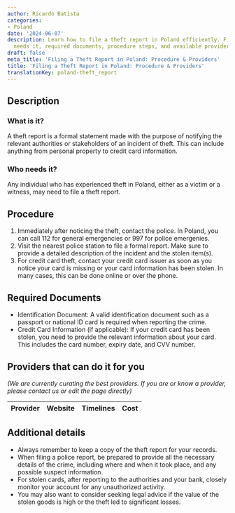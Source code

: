 ```yaml
---
author: Ricardo Batista
categories:
- Poland
date: '2024-06-07'
description: Learn how to file a theft report in Poland efficiently. Find out who
  needs it, required documents, procedure steps, and available providers for assistance.
draft: false
meta_title: 'Filing a Theft Report in Poland: Procedure & Providers'
title: 'Filing a Theft Report in Poland: Procedure & Providers'
translationKey: poland-theft_report
---
```



## Description
### What is it?
A theft report is a formal statement made with the purpose of notifying the relevant authorities or stakeholders of an incident of theft. This can include anything from personal property to credit card information.

### Who needs it?
Any individual who has experienced theft in Poland, either as a victim or a witness, may need to file a theft report.

## Procedure

1. Immediately after noticing the theft, contact the police. In Poland, you can call 112 for general emergencies or 997 for police emergenies.
2. Visit the nearest police station to file a formal report. Make sure to provide a detailed description of the incident and the stolen item(s). 
3. For credit card theft, contact your credit card issuer as soon as you notice your card is missing or your card information has been stolen. In many cases, this can be done online or over the phone. 

## Required Documents
- Identification Document: A valid identification document such as a passport or national ID card is required when reporting the crime.
- Credit Card Information (if applicable): If your credit card has been stolen, you need to provide the relevant information about your card. This includes the card number, expiry date, and CVV number.

## Providers that can do it for you

_(We are currently curating the best providers. If you are or know a provider, please contact us or edit the page directly)_

| Provider        |     Website     |     Timelines    |       Cost      |
| --------------- | --------------- |  :-------------: | :-------------: |

## Additional details
- Always remember to keep a copy of the theft report for your records.
- When filing a police report, be prepared to provide all the necessary details of the crime, including where and when it took place, and any possible suspect information.
- For stolen cards, after reporting to the authorities and your bank, closely monitor your account for any unauthorized activity.
- You may also want to consider seeking legal advice if the value of the stolen goods is high or the theft led to significant losses.